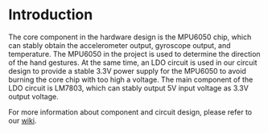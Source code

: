 Introduction
==
The core component in the hardware design is the MPU6050 chip, which can stably obtain the accelerometer output, gyroscope output, and temperature. The MPU6050 in the project is used to determine the direction of the hand gestures. At the same time, an LDO circuit is used in our circuit design to provide a stable 3.3V power supply for the MPU6050 to avoid burning the core chip with too high a voltage. The main component of the LDO circuit is LM7803, which can stably output 5V input voltage as 3.3V output voltage.<br>

For more information about component and circuit design, please refer to our [wiki](https://github.com/Real-time-embedded10/Magic-Music-Player/wiki/Hardware-Design).
